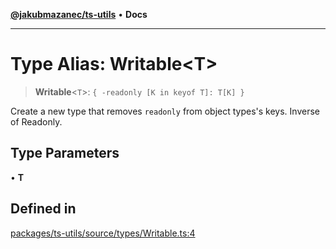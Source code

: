 [**@jakubmazanec/ts-utils**](../README.md) • **Docs**

---

# Type Alias: Writable\<T\>

> **Writable**\<`T`\>: `{ -readonly [K in keyof T]: T[K] }`

Create a new type that removes `readonly` from object types's keys. Inverse of Readonly<T>.

## Type Parameters

• **T**

## Defined in

[packages/ts-utils/source/types/Writable.ts:4](https://github.com/jakubmazanec/tools/blob/d628f137f5fc7b1bea261e1e59d468d8339ed884/packages/ts-utils/source/types/Writable.ts#L4)
